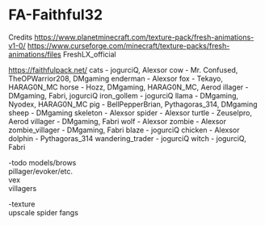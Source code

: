 # FA-Faithful32

Credits
https://www.planetminecraft.com/texture-pack/fresh-animations-v1-0/
https://www.curseforge.com/minecraft/texture-packs/fresh-animations/files
FreshLX_official


https://faithfulpack.net/
cats - jogurciQ, Alexsor
cow - Mr. Confused, TheOPWarrior208, DMgaming
enderman -	Alexsor
fox - Tekayo, HARAG0N_MC
horse - Hozz, DMgaming, HARAG0N_MC, Aerod
illager - DMgaming, Fabri, jogurciQ
iron_gollem -	jogurciQ
llama - DMgaming, Nyodex, HARAG0N_MC
pig - BellPepperBrian, Pythagoras_314, DMgaming
sheep - DMgaming
skeleton - Alexsor
spider - Alexsor
turtle - Zeuselpro, Aerod
villager - DMgaming, Fabri
wolf - Alexsor
zombie - Alexsor
zombie_villager - DMgaming, Fabri
blaze - jogurciQ
chicken - Alexsor
dolphin - Pythagoras_314
wandering_trader - jogurciQ
witch - jogurciQ, Fabri

-todo models/brows\
pillager/evoker/etc. \
vex\
villagers

-texture\
upscale spider fangs
